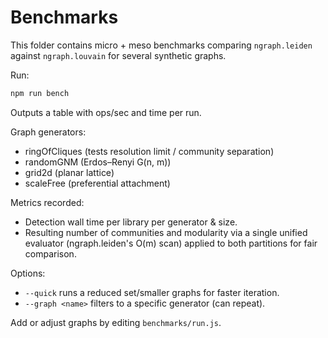 # Benchmarks

This folder contains micro + meso benchmarks comparing `ngraph.leiden` against `ngraph.louvain` for several synthetic graphs.

Run:

```sh
npm run bench
```

Outputs a table with ops/sec and time per run.

Graph generators:
- ringOfCliques (tests resolution limit / community separation)
- randomGNM (Erdos–Renyi G(n, m))
- grid2d (planar lattice)
- scaleFree (preferential attachment)

Metrics recorded:
- Detection wall time per library per generator & size.
- Resulting number of communities and modularity via a single unified evaluator (ngraph.leiden's O(m) scan) applied to both partitions for fair comparison.

Options:
- `--quick` runs a reduced set/smaller graphs for faster iteration.
- `--graph <name>` filters to a specific generator (can repeat).

Add or adjust graphs by editing `benchmarks/run.js`.
